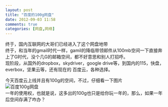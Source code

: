 ```yaml
---
layout: post
title: "百度的100g网盘"
date: 2012-09-03 11:58
comments: true
categories: [网盘,网络] 
---
```


终于，国内互联网的大哥们已经进入了这个网盘地带  
终于，和当年的gmail时代一样，gamil的降临带领邮件从100mb空间一下直接奔上了G时代，没个几G的邮箱空间，都不好意思和别人打招呼。  
现阶段，从国外的dropbox，skydriver，google drive等，到国内的115，快盘，everbox，坚果云等，还有现在的 百度云，各种选择。  

今天百度云上线并且有100g的空间，不过，仔细看一下图片  
![百度100g网盘](http://thumbsnap.com/s/ziwnGp82.jpg)  
一年的使用权，也就是说，这多出的100g也只是给你玩一年的，那么，如果一年后空间存满了咋办？